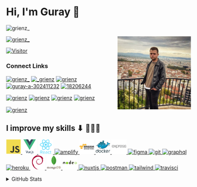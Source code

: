 
# Hi, I'm Guray 👋




<p align="left"><img src="https://img.shields.io/badge/Web%20Developer-%20%2F%20Freelancer%20%2F%20Cloud%20%2F%20React%20%2F%20NodeJS%20%2FVueJS%20-aqua" alt="grienz_" /></p>
<img align="right" alt="avatar"  width="200" height="200" src="/assets/image.jpg">
<p align="left"> <a href="https://twitter.com/grienz_" target="blank"><img src="https://img.shields.io/twitter/follow/grienz_?logo=twitter&style=for-the-badge" alt="grienz_" /></a> </p>

[![Visitor](https://komarev.com/ghpvc/?username=grienz&label=Profile%20views&color=00FFFF&style=flat)](#)


<h3 align="left">Connect Links</h3>

<p align="left">
<a href="https://twitter.com/grienz_" target="blank"><img align="center" src="https://raw.githubusercontent.com/rahuldkjain/github-profile-readme-generator/master/src/images/icons/Social/twitter.svg" alt="grienz_" height="30" width="40" /></a>
<a href="https://instagram.com/_grienz" target="blank"><img align="center" src="https://raw.githubusercontent.com/rahuldkjain/github-profile-readme-generator/master/src/images/icons/Social/instagram.svg" alt="_grienz" height="30" width="40" /></a>
<a href="https://www.fiverr.com/grienz" target="blank"><img align="center" src="https://www.vectorlogo.zone/logos/fiverr/fiverr-icon.svg" alt="grienz" height="30" width="40" /></a>
<a href="https://linkedin.com/in/guray-a-302411232" target="blank"><img align="center" src="https://raw.githubusercontent.com/rahuldkjain/github-profile-readme-generator/master/src/images/icons/Social/linked-in-alt.svg" alt="guray-a-302411232" height="30" width="40" /></a>
<a href="https://stackoverflow.com/users/18206244" target="blank"><img align="center" src="https://raw.githubusercontent.com/rahuldkjain/github-profile-readme-generator/master/src/images/icons/Social/stack-overflow.svg" alt="18206244" height="30" width="40" /></a>
</p>

<p align="left">
<a href="https://codesandbox.com/grienz" target="blank"><img align="center" src="https://raw.githubusercontent.com/rahuldkjain/github-profile-readme-generator/master/src/images/icons/Social/codesandbox.svg" alt="grienz" height="30" width="40" /></a>
<a href="https://codepen.io/grienz" target="blank"><img align="center" src="https://raw.githubusercontent.com/rahuldkjain/github-profile-readme-generator/master/src/images/icons/Social/codepen.svg" alt="grienz" height="30" width="40" /></a>
<a href="https://dev.to/grienz" target="blank"><img align="center" src="https://raw.githubusercontent.com/rahuldkjain/github-profile-readme-generator/master/src/images/icons/Social/devto.svg" alt="grienz" height="30" width="40" /></a>
<a href="https://join.slack.com/t/grienz/shared_invite/zt-15pyeuso3-eSY7Rfg_fJwR0tegRL0cBg" target="blank"><img align="center" src="https://www.vectorlogo.zone/logos/slack/slack-icon.svg" alt="grienz" height="30" width="30" /></a>
<p><a href="https://www.buymeacoffee.com/grienz"> <img align="center" src="https://cdn.buymeacoffee.com/buttons/v2/default-yellow.png" height="40" width="120" alt="grienz" /></a></p>
</p>


##  I improve my skills ⬇ 👨🏻‍💻

<p align="left"> 
<a href="https://developer.mozilla.org/en-US/docs/Web/JavaScript" target="_blank" rel="noreferrer"> <img src="https://raw.githubusercontent.com/devicons/devicon/master/icons/javascript/javascript-original.svg" alt="javascript" width="40" height="40"/> </a> <a href="https://vuejs.org/" target="_blank" rel="noreferrer"> <img src="https://raw.githubusercontent.com/devicons/devicon/master/icons/vuejs/vuejs-original-wordmark.svg" alt="vuejs" width="40" height="40"/> </a><a href="https://reactjs.org/" target="_blank" rel="noreferrer"> <img src="https://raw.githubusercontent.com/devicons/devicon/master/icons/react/react-original-wordmark.svg" alt="react" width="40" height="40"/> </a> <a href="https://aws.amazon.com/amplify/" target="_blank" rel="noreferrer"> <img src="https://docs.amplify.aws/assets/logo-dark.svg" alt="amplify" width="40" height="40"/> </a> <a href="https://aws.amazon.com" target="_blank" rel="noreferrer"> <img src="https://raw.githubusercontent.com/devicons/devicon/master/icons/amazonwebservices/amazonwebservices-original-wordmark.svg" alt="aws" width="40" height="40"/> </a> <a href="https://www.docker.com/" target="_blank" rel="noreferrer"> <img src="https://raw.githubusercontent.com/devicons/devicon/master/icons/docker/docker-original-wordmark.svg" alt="docker" width="40" height="40"/> </a> <a href="https://expressjs.com" target="_blank" rel="noreferrer"> <img src="https://raw.githubusercontent.com/devicons/devicon/master/icons/express/express-original-wordmark.svg" alt="express" width="40" height="40"/> </a> <a href="https://www.figma.com/" target="_blank" rel="noreferrer"> <img src="https://www.vectorlogo.zone/logos/figma/figma-icon.svg" alt="figma" width="40" height="40"/> </a> <a href="https://git-scm.com/" target="_blank" rel="noreferrer"> <img src="https://www.vectorlogo.zone/logos/git-scm/git-scm-icon.svg" alt="git" width="40" height="40"/> </a> <a href="https://graphql.org" target="_blank" rel="noreferrer"> <img src="https://www.vectorlogo.zone/logos/graphql/graphql-icon.svg" alt="graphql" width="40" height="40"/> </a> <a href="https://heroku.com" target="_blank" rel="noreferrer"> <img src="https://www.vectorlogo.zone/logos/heroku/heroku-icon.svg" alt="heroku" width="40" height="40"/> </a> <a href="https://www.debian.org/" target="_blank" rel="noreferrer"> <img src="https://raw.githubusercontent.com/devicons/devicon/master/icons/debian/debian-original.svg" alt="debian" width="40" height="40"/> </a> <a href="https://www.mongodb.com/" target="_blank" rel="noreferrer"> <img src="https://raw.githubusercontent.com/devicons/devicon/master/icons/mongodb/mongodb-original-wordmark.svg" alt="mongodb" width="40" height="40"/> </a> <a href="https://nodejs.org" target="_blank" rel="noreferrer"> <img src="https://raw.githubusercontent.com/devicons/devicon/master/icons/nodejs/nodejs-original-wordmark.svg" alt="nodejs" width="40" height="40"/> </a> <a href="https://nuxtjs.org/" target="_blank" rel="noreferrer"> <img src="https://www.vectorlogo.zone/logos/nuxtjs/nuxtjs-icon.svg" alt="nuxtjs" width="40" height="40"/> </a> <a href="https://postman.com" target="_blank" rel="noreferrer"> <img src="https://www.vectorlogo.zone/logos/getpostman/getpostman-icon.svg" alt="postman" width="40" height="40"/> </a>  <a href="https://tailwindcss.com/" target="_blank" rel="noreferrer"> <img src="https://www.vectorlogo.zone/logos/tailwindcss/tailwindcss-icon.svg" alt="tailwind" width="40" height="40"/> </a> <a href="https://travis-ci.org" target="_blank" rel="noreferrer"> <img src="https://www.vectorlogo.zone/logos/travis-ci/travis-ci-icon.svg" alt="travisci" width="40" height="40"/> </a>  </p>

<details>
<summary> GitHub Stats</summary>
<img align="left" src="https://github-readme-stats.vercel.app/api?username=grienz&show_icons=true&locale=en&theme=synthwave">
<img align="left" src="https://github-readme-stats.vercel.app/api/top-langs?username=grienz&show_icons=true&locale=en&layout=compact&theme=synthwave" alt="grienz">
</details>

